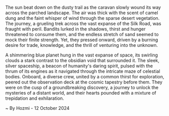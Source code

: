 
The sun beat down on the dusty trail as the caravan slowly wound its way across the parched landscape. The air was thick with the scent of camel dung and the faint whisper of wind through the sparse desert vegetation. The journey, a grueling trek across the vast expanse of the Silk Road, was fraught with peril. Bandits lurked in the shadows, thirst and hunger threatened to consume them, and the endless stretch of sand seemed to mock their finite strength. Yet, they pressed onward, driven by a burning desire for trade, knowledge, and the thrill of venturing into the unknown.

A shimmering blue planet hung in the vast expanse of space, its swirling clouds a stark contrast to the obsidian void that surrounded it. The sleek, silver spaceship, a beacon of humanity's daring spirit, pulsed with the thrum of its engines as it navigated through the intricate maze of celestial bodies. Onboard, a diverse crew, united by a common thirst for exploration, peered out the observation deck at the cosmic tapestry before them. They were on the cusp of a groundbreaking discovery, a journey to unlock the mysteries of a distant world, and their hearts pounded with a mixture of trepidation and exhilaration. 

~ By Hozmi - 12 October 2024
